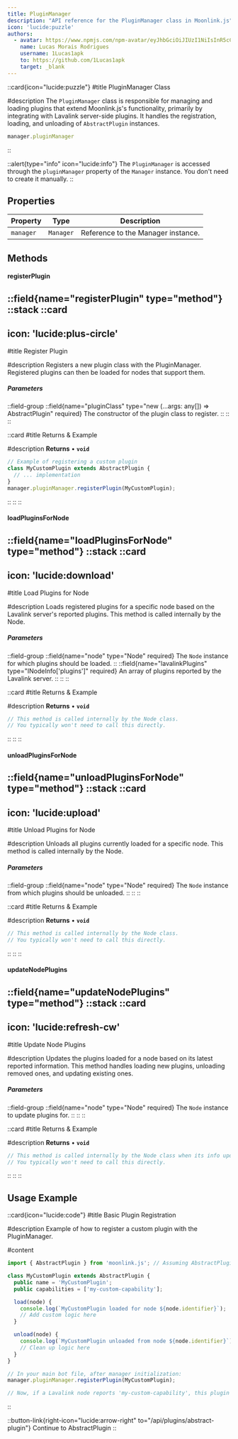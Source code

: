 ```yaml
---
title: PluginManager
description: "API reference for the PluginManager class in Moonlink.js"
icon: 'lucide:puzzle'
authors:
  - avatar: https://www.npmjs.com/npm-avatar/eyJhbGciOiJIUzI1NiIsInR5cCI6IkpXVCJ9.eyJhdmF0YXJVUkwiOiJodHRwczovL3MuZ3JhdmF0YXIuY29tL2F2YXRhci9hNmE5NDVhYjJiNzk1MjcyNzVjN2IwMWEyNWM1YzQ2NT9zaXplPTQ5NiZkZWZhdWx0PXJldHJvIn0.5hP6oyShhR-UWUi6KF-lA0cWmE_BJjvIFAwkYCGEZNo
    name: Lucas Morais Rodrigues
    username: 1Lucas1apk
    to: https://github.com/1Lucas1apk
    target: _blank
---
```


::card{icon="lucide:puzzle"}
#title
PluginManager Class

#description
The `PluginManager` class is responsible for managing and loading plugins that extend Moonlink.js's functionality, primarily by integrating with Lavalink server-side plugins. It handles the registration, loading, and unloading of `AbstractPlugin` instances.
<br>
```js
manager.pluginManager
```
::

::alert{type="info" icon="lucide:info"}
The `PluginManager` is accessed through the `pluginManager` property of the `Manager` instance. You don't need to create it manually.
::

## Properties

| Property | Type | Description |
|----------|------|-------------|
| `manager` | `Manager` | Reference to the Manager instance. |

## Methods

#### registerPlugin
::field{name="registerPlugin" type="method"}
::stack
  ::card
  ---
  icon: 'lucide:plus-circle'
  ---
  #title
  Register Plugin

  #description
  Registers a new plugin class with the PluginManager. Registered plugins can then be loaded for nodes that support them.
  <br>
  <h5>Parameters</h5>

  ::field-group
    ::field{name="pluginClass" type="new (...args: any[]) => AbstractPlugin" required}
    The constructor of the plugin class to register.
    ::
  ::
  ::

  ::card
  #title
  Returns & Example

  #description
  **Returns**
  • **`void`**

  ```js
  // Example of registering a custom plugin
  class MyCustomPlugin extends AbstractPlugin {
    // ... implementation
  }
  manager.pluginManager.registerPlugin(MyCustomPlugin);
  ```
  ::
::
::

#### loadPluginsForNode
::field{name="loadPluginsForNode" type="method"}
::stack
  ::card
  ---
  icon: 'lucide:download'
  ---
  #title
  Load Plugins for Node

  #description
  Loads registered plugins for a specific node based on the Lavalink server's reported plugins. This method is called internally by the Node.
  <br>
  <h5>Parameters</h5>

  ::field-group
    ::field{name="node" type="Node" required}
    The `Node` instance for which plugins should be loaded.
    ::
    ::field{name="lavalinkPlugins" type="INodeInfo['plugins']" required}
    An array of plugins reported by the Lavalink server.
    ::
  ::
  ::

  ::card
  #title
  Returns & Example

  #description
  **Returns**
  • **`void`**

  ```js
  // This method is called internally by the Node class.
  // You typically won't need to call this directly.
  ```
  ::
::
::

#### unloadPluginsForNode
::field{name="unloadPluginsForNode" type="method"}
::stack
  ::card
  ---
  icon: 'lucide:upload'
  ---
  #title
  Unload Plugins for Node

  #description
  Unloads all plugins currently loaded for a specific node. This method is called internally by the Node.
  <br>
  <h5>Parameters</h5>

  ::field-group
    ::field{name="node" type="Node" required}
    The `Node` instance from which plugins should be unloaded.
    ::
  ::
  ::

  ::card
  #title
  Returns & Example

  #description
  **Returns**
  • **`void`**

  ```js
  // This method is called internally by the Node class.
  // You typically won't need to call this directly.
  ```
  ::
::
::

#### updateNodePlugins
::field{name="updateNodePlugins" type="method"}
::stack
  ::card
  ---
  icon: 'lucide:refresh-cw'
  ---
  #title
  Update Node Plugins

  #description
  Updates the plugins loaded for a node based on its latest reported information. This method handles loading new plugins, unloading removed ones, and updating existing ones.
  <br>
  <h5>Parameters</h5>

  ::field-group
    ::field{name="node" type="Node" required}
    The `Node` instance to update plugins for.
    ::
  ::
  ::

  ::card
  #title
  Returns & Example

  #description
  **Returns**
  • **`void`**

  ```js
  // This method is called internally by the Node class when its info updates.
  // You typically won't need to call this directly.
  ```
  ::
::
::

## Usage Example

::card{icon="lucide:code"}
#title
Basic Plugin Registration

#description
Example of how to register a custom plugin with the PluginManager.

#content
```js
import { AbstractPlugin } from 'moonlink.js'; // Assuming AbstractPlugin is exported

class MyCustomPlugin extends AbstractPlugin {
  public name = 'MyCustomPlugin';
  public capabilities = ['my-custom-capability'];

  load(node) {
    console.log(`MyCustomPlugin loaded for node ${node.identifier}`);
    // Add custom logic here
  }

  unload(node) {
    console.log(`MyCustomPlugin unloaded from node ${node.identifier}`);
    // Clean up logic here
  }
}

// In your main bot file, after manager initialization:
manager.pluginManager.registerPlugin(MyCustomPlugin);

// Now, if a Lavalink node reports 'my-custom-capability', this plugin will be loaded.
```
::

::button-link{right-icon="lucide:arrow-right" to="/api/plugins/abstract-plugin"}
  Continue to AbstractPlugin
::
